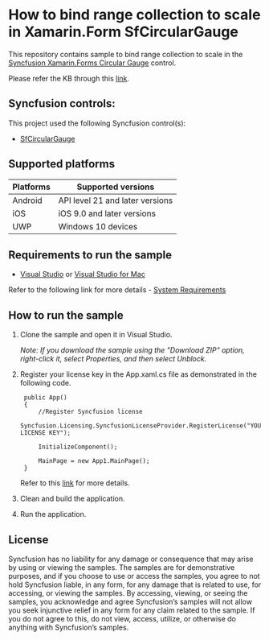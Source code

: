 # How to bind range collection to scale in Xamarin.Form SfCircularGauge

This repository contains sample to bind range collection to scale in the [Syncfusion Xamarin.Forms Circular Gauge](https://help.syncfusion.com/xamarin/circular-gauge/getting-started) control.

Please refer the KB through this [link](https://www.syncfusion.com/kb/10506/how-to-bind-range-collection-to-scale-in-xamarin-forms-sfcirculargauge).

## Syncfusion controls:

This project used the following Syncfusion control(s):
* [SfCircularGauge](https://www.syncfusion.com/xamarin-ui-controls/xamarin-circular-gauge)

## Supported platforms

| Platforms | Supported versions |
| --------- | ------------------ |
| Android   | API level 21 and later versions |
| iOS | iOS 9.0 and later versions |
| UWP | Windows 10 devices |

## Requirements to run the sample

* [Visual Studio](https://visualstudio.microsoft.com/downloads/) or [Visual Studio for Mac](https://visualstudio.microsoft.com/vs/mac/)

Refer to the following link for more details - [System Requirements](https://help.syncfusion.com/xamarin/system-requirements)

## How to run the sample

1. Clone the sample and open it in Visual Studio.

   *Note: If you download the sample using the "Download ZIP" option, right-click it, select Properties, and then select Unblock.*
   
2. Register your license key in the App.xaml.cs file as demonstrated in the following code.

		public App()
		{
			//Register Syncfusion license
			Syncfusion.Licensing.SyncfusionLicenseProvider.RegisterLicense("YOUR LICENSE KEY");
	
			InitializeComponent();
	
			MainPage = new App1.MainPage();
		}
		
	Refer to this [link](https://help.syncfusion.com/xamarin/licensing/overview) for more details.
	
3. Clean and build the application.

4. Run the application.

## License

Syncfusion has no liability for any damage or consequence that may arise by using or viewing the samples. The samples are for demonstrative purposes, and if you choose to use or access the samples, you agree to not hold Syncfusion liable, in any form, for any damage that is related to use, for accessing, or viewing the samples. By accessing, viewing, or seeing the samples, you acknowledge and agree Syncfusion’s samples will not allow you seek injunctive relief in any form for any claim related to the sample. If you do not agree to this, do not view, access, utilize, or otherwise do anything with Syncfusion’s samples.
